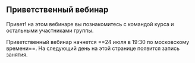## Приветственный вебинар

Привет! на этом вебинаре вы познакомитесь с командой курса и остальными участниками группы.

Приветственный вебинар начнется ==24 июля в 19:30 по московскому времени==. На следующий день на этой странице появится запись занятия.